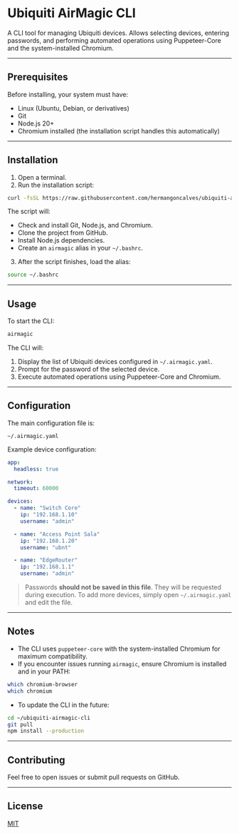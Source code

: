 # Ubiquiti AirMagic CLI

A CLI tool for managing Ubiquiti devices.
Allows selecting devices, entering passwords, and performing automated operations using Puppeteer-Core and the system-installed Chromium.

---

## Prerequisites

Before installing, your system must have:

* Linux (Ubuntu, Debian, or derivatives)
* Git
* Node.js 20+
* Chromium installed (the installation script handles this automatically)

---

## Installation

1. Open a terminal.
2. Run the installation script:

```bash
curl -fsSL https://raw.githubusercontent.com/hermangoncalves/ubiquiti-airmagic-cli/main/scripts/install.sh | bash
```

The script will:

* Check and install Git, Node.js, and Chromium.
* Clone the project from GitHub.
* Install Node.js dependencies.
* Create an `airmagic` alias in your `~/.bashrc`.

3. After the script finishes, load the alias:

```bash
source ~/.bashrc
```

---

## Usage

To start the CLI:

```bash
airmagic
```

The CLI will:

1. Display the list of Ubiquiti devices configured in `~/.airmagic.yaml`.
2. Prompt for the password of the selected device.
3. Execute automated operations using Puppeteer-Core and Chromium.

---

## Configuration

The main configuration file is:

```
~/.airmagic.yaml
```

Example device configuration:

```yaml
app:
  headless: true

network:
  timeout: 60000

devices:
  - name: "Switch Core"
    ip: "192.168.1.10"
    username: "admin"

  - name: "Access Point Sala"
    ip: "192.168.1.20"
    username: "ubnt"

  - name: "EdgeRouter"
    ip: "192.168.1.1"
    username: "admin"
```

> Passwords **should not be saved in this file**. They will be requested during execution.
> To add more devices, simply open `~/.airmagic.yaml` and edit the file.

---

## Notes

* The CLI uses `puppeteer-core` with the system-installed Chromium for maximum compatibility.
* If you encounter issues running `airmagic`, ensure Chromium is installed and in your PATH:

```bash
which chromium-browser
which chromium
```

* To update the CLI in the future:

```bash
cd ~/ubiquiti-airmagic-cli
git pull
npm install --production
```

---

## Contributing

Feel free to open issues or submit pull requests on GitHub.

---

## License

[MIT](LICENSE)
